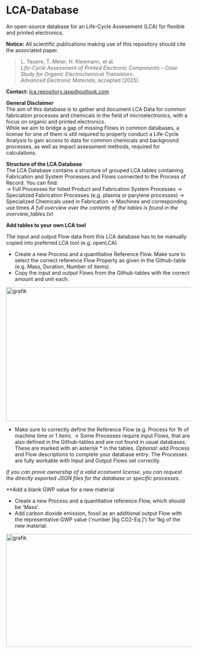 # LCA-Database

An open-source database for an Life-Cycle Assesement (LCA) for flexible and printed electronics.

**Notice:** All scientific publications making use of this repository should cite the associated paper.
> L. Teuere, T. Meier, H. Kleemann, et al. <br>
> *Life-Cycle Assessment of Printed Electronic Components – Case Study for Organic Electrochemical Transistors*.  
> _Advanced Electronic Materials_, accepted (2025).
> 

**Contact:** lca.repository.iapp@outlook.com

**General Disclaimer**<br>
The aim of this database is to gather and document LCA Data for common fabrication processes and chemicals in the field of microelectronics, with a focus on organic and printed electronics.<br>
While we aim to bridge a gap of missing Flows in common databases, a license for one of them is still required to properly conduct a Life-Cycle Analysis to gain access to data for common chemicals and background processes, as well as impact assessment methods, required for calculations.

**Structure of the LCA Database**<br>
The LCA Database contains a structure of grouped LCA tables containing Fabrication and System Processes and Flows connected to the Process of Record.
You can find:<br>
 → Full Processes for listed Product and Fabrication System Processes
 → Specialized Fabrication Processes (e.g. plasma or parylene processes)
 → Specialized Chemicals used in Fabrication
 → Machines and corresponding use times
*A full overview over the contents of the tables is found in the overview_tables.txt*

**Add tables to your own LCA tool**

The input and output Flow data from this LCA database has to be manually copied into preferred LCA tool (e.g. openLCA)
-	Create a new Process and a quantitative Reference Flow. Make sure to select the correct reference Flow Property as given in the Github-table (e.g. Mass, Duration, Number of items).
-	Copy the input and output Flows from the Github-tables with the correct amount and unit each.
 <img width="850" height="366" alt="grafik" src="https://github.com/user-attachments/assets/891c3fee-70e6-4712-9e30-4cfa162a5aa9" />

-	Make sure to correctly define the Reference Flow (e.g. Process for 1h of machine time or 1 item).
 → Some Processes require input Flows, that are also defined in the Github-tables and are not found in usual databases. These are marked with an asterisk * in the tables.
*Optional*: add Process and Flow descriptions to complete your database entry. The Processes are fully workable with Input and Output Flows set correctly.

*If you can prove ownership of a valid ecoinvent license, you can request the directly exported JSON files for the database or specific processes.*

**Add a blank GWP value for a new material
-	Create a new Process and a quantitative reference Flow, which should be 'Mass'.
-	Add carbon dioxide emission, fossil as an additional output Flow with the representative GWP value ('number [kg CO2-Eq.]') for 1kg of the new material.
<img width="701" height="309" alt="grafik" src="https://github.com/user-attachments/assets/746211aa-425b-4dff-9f3b-c038f782ef34" />





